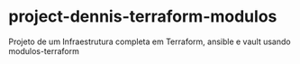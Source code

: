 # project-dennis-terraform-modulos
Projeto de um Infraestrutura completa em Terraform, ansible e vault usando modulos-terraform
